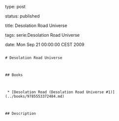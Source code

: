 type: post
status: published
title: Desolation Road Universe
tags: serie:Desolation Road Universe
date: Mon Sep 21 00:00:00 CEST 2009
~~~~~~
# Desolation Road Universe

## Books

 * [Desolation Road (Desolation Road Universe #1)](../books/9785553372484.md)

## Description

